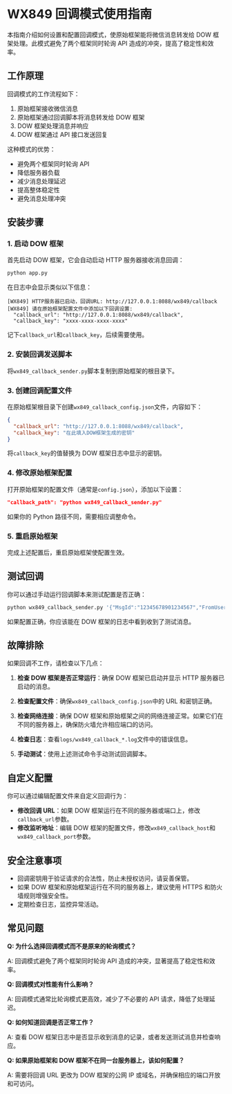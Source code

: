 # WX849 回调模式使用指南

本指南介绍如何设置和配置回调模式，使原始框架能将微信消息转发给 DOW 框架处理。此模式避免了两个框架同时轮询 API 造成的冲突，提高了稳定性和效率。

## 工作原理

回调模式的工作流程如下：

1. 原始框架接收微信消息
2. 原始框架通过回调脚本将消息转发给 DOW 框架
3. DOW 框架处理消息并响应
4. DOW 框架通过 API 接口发送回复

这种模式的优势：

- 避免两个框架同时轮询 API
- 降低服务器负载
- 减少消息处理延迟
- 提高整体稳定性
- 避免消息处理冲突

## 安装步骤

### 1. 启动 DOW 框架

首先启动 DOW 框架，它会自动启动 HTTP 服务器接收消息回调：

```bash
python app.py
```

在日志中会显示类似以下信息：

```
[WX849] HTTP服务器已启动，回调URL: http://127.0.0.1:8088/wx849/callback
[WX849] 请在原始框架配置文件中添加以下回调设置:
  "callback_url": "http://127.0.0.1:8088/wx849/callback",
  "callback_key": "xxxx-xxxx-xxxx-xxxx"
```

记下`callback_url`和`callback_key`，后续需要使用。

### 2. 安装回调发送脚本

将`wx849_callback_sender.py`脚本复制到原始框架的根目录下。

### 3. 创建回调配置文件

在原始框架根目录下创建`wx849_callback_config.json`文件，内容如下：

```json
{
  "callback_url": "http://127.0.0.1:8088/wx849/callback",
  "callback_key": "在此填入DOW框架生成的密钥"
}
```

将`callback_key`的值替换为 DOW 框架日志中显示的密钥。

### 4. 修改原始框架配置

打开原始框架的配置文件（通常是`config.json`），添加以下设置：

```json
"callback_path": "python wx849_callback_sender.py"
```

如果你的 Python 路径不同，需要相应调整命令。

### 5. 重启原始框架

完成上述配置后，重启原始框架使配置生效。

## 测试回调

你可以通过手动运行回调脚本来测试配置是否正确：

```bash
python wx849_callback_sender.py '{"MsgId":"12345678901234567","FromUserName":"wxid_test123","ToUserName":"filehelper","Content":"这是一条测试消息","Type":1,"CreateTime":1617960123}'
```

如果配置正确，你应该能在 DOW 框架的日志中看到收到了测试消息。

## 故障排除

如果回调不工作，请检查以下几点：

1. **检查 DOW 框架是否正常运行**：确保 DOW 框架已启动并显示 HTTP 服务器已启动的消息。

2. **检查配置文件**：确保`wx849_callback_config.json`中的 URL 和密钥正确。

3. **检查网络连接**：确保 DOW 框架和原始框架之间的网络连接正常。如果它们在不同的服务器上，确保防火墙允许相应端口的访问。

4. **检查日志**：查看`logs/wx849_callback_*.log`文件中的错误信息。

5. **手动测试**：使用上述测试命令手动测试回调脚本。

## 自定义配置

你可以通过编辑配置文件来自定义回调行为：

- **修改回调 URL**：如果 DOW 框架运行在不同的服务器或端口上，修改`callback_url`参数。
- **修改监听地址**：编辑 DOW 框架的配置文件，修改`wx849_callback_host`和`wx849_callback_port`参数。

## 安全注意事项

- 回调密钥用于验证请求的合法性，防止未授权访问，请妥善保管。
- 如果 DOW 框架和原始框架运行在不同的服务器上，建议使用 HTTPS 和防火墙规则增强安全性。
- 定期检查日志，监控异常活动。

## 常见问题

**Q: 为什么选择回调模式而不是原来的轮询模式？**

A: 回调模式避免了两个框架同时轮询 API 造成的冲突，显著提高了稳定性和效率。

**Q: 回调模式对性能有什么影响？**

A: 回调模式通常比轮询模式更高效，减少了不必要的 API 请求，降低了处理延迟。

**Q: 如何知道回调是否正常工作？**

A: 查看 DOW 框架日志中是否显示收到消息的记录，或者发送测试消息并检查响应。

**Q: 如果原始框架和 DOW 框架不在同一台服务器上，该如何配置？**

A: 需要将回调 URL 更改为 DOW 框架的公网 IP 或域名，并确保相应的端口开放和可访问。
